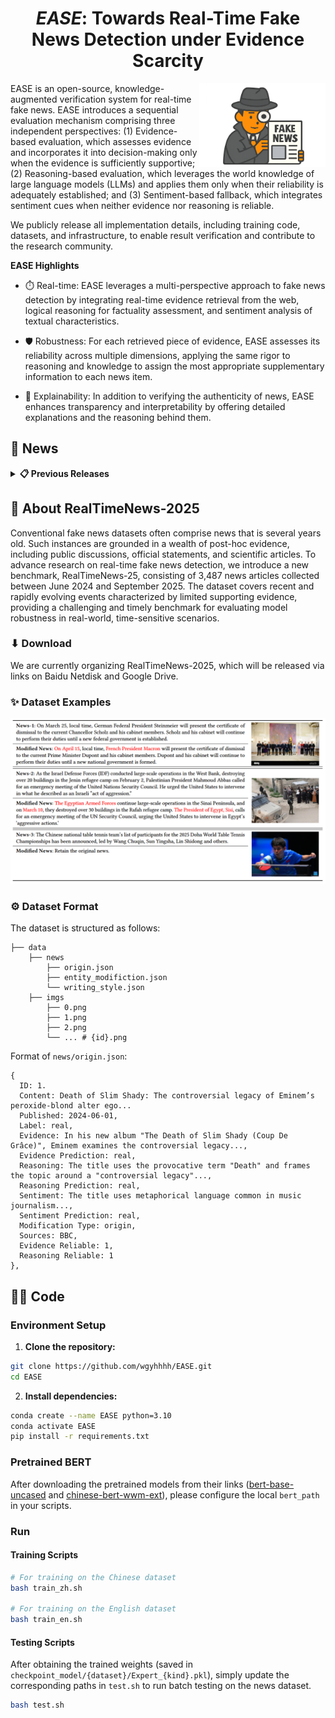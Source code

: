 <h1 align="center">
<em>EASE</em>: Towards Real-Time Fake News Detection under Evidence Scarcity
</h1>

<img align="right" alt="ReaL" src="/assets/fake.png" width="40%">

EASE is an open-source, knowledge-augmented verification system for real-time fake news. EASE introduces a sequential evaluation mechanism comprising three independent perspectives: (1) Evidence-based evaluation, which assesses evidence and incorporates it into decision-making only when the evidence is sufficiently supportive; (2) Reasoning-based evaluation, which leverages the world knowledge of large language models (LLMs) and applies them only when their reliability is adequately established; and (3) Sentiment-based fallback, which integrates sentiment cues when neither evidence nor reasoning is reliable. 

We publicly release all implementation details, including training code, datasets, and infrastructure, to enable result verification and contribute to the research community.

**EASE Highlights**

- ⏱️ Real-time: EASE leverages a multi-perspective approach to fake news detection by integrating real-time evidence retrieval from the web, logical reasoning for factuality assessment, and sentiment analysis of textual characteristics.

- 🛡️ Robustness: For each retrieved piece of evidence, EASE assesses its reliability across multiple dimensions, applying the same rigor to reasoning and knowledge to assign the most appropriate supplementary information to each news item.

- 📄 Explainability: In addition to verifying the authenticity of news, EASE enhances transparency and interpretability by offering detailed explanations and the reasoning behind them.

## 📰 News

<details>
<summary><b>📋 Previous Releases</b></summary>


</details>

## 👀 About RealTimeNews-2025

Conventional fake news datasets often comprise news that is several years old. Such instances are grounded in a wealth of post-hoc evidence, including public discussions, official statements, and scientific articles. To advance research on real-time fake news detection, we introduce a new benchmark, RealTimeNews-25, consisting of 3,487 news articles collected between June 2024 and September 2025. The dataset covers recent and rapidly evolving events characterized by limited supporting evidence, providing a challenging and timely benchmark for evaluating model robustness in real-world, time-sensitive scenarios.

### ⬇ Download

We are currently organizing RealTimeNews-2025, which will be released via links on Baidu Netdisk and Google Drive.

### ✨ Dataset Examples

<img src="assets/Realtimenews.png" class="floatpic">

### ⚙️ Dataset Format
The dataset is structured as follows:

```
├── data
    ├── news
        ├── origin.json
        ├── entity_modifiction.json
        └── writing_style.json
    ├── imgs
        ├── 0.png
        ├── 1.png
        ├── 2.png
        └── ... # {id}.png
```

Format of `news/origin.json`:
```
{
  ID: 1.
  Content: Death of Slim Shady: The controversial legacy of Eminem’s peroxide-blond alter ego...
  Published: 2024-06-01,
  Label: real,
  Evidence: In his new album "The Death of Slim Shady (Coup De Grâce)", Eminem examines the controversial legacy...,
  Evidence Prediction: real,
  Reasoning: The title uses the provocative term "Death" and frames the topic around a "controversial legacy"...,
  Reasoning Prediction: real,
  Sentiment: The title uses metaphorical language common in music journalism...,
  Sentiment Prediction: real,
  Modification Type: origin,
  Sources: BBC,
  Evidence Reliable: 1,
  Reasoning Reliable: 1
},
```

## 👨‍💻 Code

### Environment Setup
1. **Clone the repository:**
```bash 
git clone https://github.com/wgyhhhh/EASE.git
cd EASE
 ```
2. **Install dependencies:**
```bash 
conda create --name EASE python=3.10
conda activate EASE
pip install -r requirements.txt
 ```

### Pretrained BERT

After downloading the pretrained models from their links ([bert-base-uncased](https://huggingface.co/google-bert/bert-base-uncased) and [chinese-bert-wwm-ext](https://huggingface.co/hfl/chinese-bert-wwm-ext)), please configure the local `bert_path` in your scripts.

### Run

#### Training Scripts
```bash
# For training on the Chinese dataset
bash train_zh.sh

# For training on the English dataset
bash train_en.sh
```

#### Testing Scripts
After obtaining the trained weights (saved in `checkpoint_model/{dataset}/Expert_{kind}.pkl`), simply update the corresponding paths in `test.sh` to run batch testing on the news dataset.
```bash
bash test.sh
```

